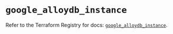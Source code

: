 # `google_alloydb_instance`

Refer to the Terraform Registry for docs: [`google_alloydb_instance`](https://registry.terraform.io/providers/hashicorp/google/6.49.0/docs/resources/alloydb_instance).

